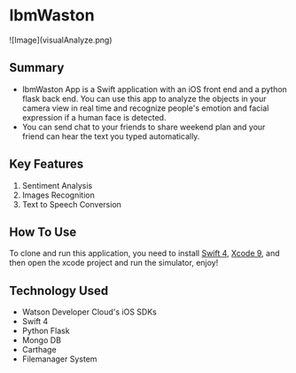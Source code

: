 # IbmWaston

<div width="200">![Image](visualAnalyze.png)</div>

## Summary
- IbmWaston App is a Swift application with an iOS front end and a python flask back end. You can use this app to analyze the objects in your camera view in real time and recognize people's emotion and facial expression if a human face is detected.
- You can send chat to your friends to share weekend plan and your friend can hear the text you typed automatically.

##  Key Features
1. Sentiment Analysis
2. Images Recognition
3. Text to Speech Conversion

##  How To Use
To clone and run this application, you need to install [Swift 4](https://developer.apple.com/library/content/documentation/Swift/Conceptual/Swift_Programming_Language/GuidedTour.html), [Xcode 9](https://developer.apple.com/xcode/downloads/), and then open the xcode project and run the simulator, enjoy!

## Technology Used
- Watson Developer Cloud's iOS SDKs
- Swift 4
- Python Flask
- Mongo DB
- Carthage
- Filemanager System
